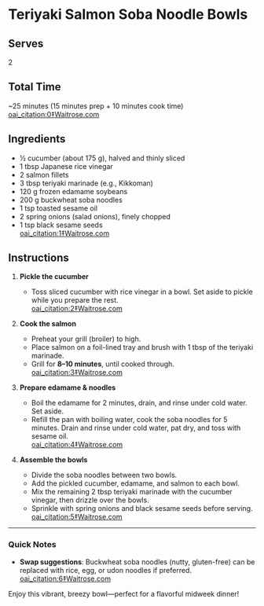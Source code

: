 # Teriyaki Salmon Soba Noodle Bowls

## Serves
2

## Total Time
~25 minutes (15 minutes prep + 10 minutes cook time)  
 [oai_citation:0‡Waitrose.com](https://www.waitrose.com/ecom/recipe/teriyaki-salmon-soba-noodle-bowls?srsltid=AfmBOookvj_ofQX6b94fivlE9aD4cUxetoHz9RLkCU1M4Tv1HuIshAip&utm_source=chatgpt.com)

## Ingredients
- ½ cucumber (about 175 g), halved and thinly sliced  
- 1 tbsp Japanese rice vinegar  
- 2 salmon fillets  
- 3 tbsp teriyaki marinade (e.g., Kikkoman)  
- 120 g frozen edamame soybeans  
- 200 g buckwheat soba noodles  
- 1 tsp toasted sesame oil  
- 2 spring onions (salad onions), finely chopped  
- 1 tsp black sesame seeds  
 [oai_citation:1‡Waitrose.com](https://www.waitrose.com/ecom/recipe/teriyaki-salmon-soba-noodle-bowls?srsltid=AfmBOookvj_ofQX6b94fivlE9aD4cUxetoHz9RLkCU1M4Tv1HuIshAip&utm_source=chatgpt.com)

## Instructions

1. **Pickle the cucumber**  
   - Toss sliced cucumber with rice vinegar in a bowl. Set aside to pickle while you prepare the rest.  
    [oai_citation:2‡Waitrose.com](https://www.waitrose.com/ecom/recipe/teriyaki-salmon-soba-noodle-bowls?srsltid=AfmBOookvj_ofQX6b94fivlE9aD4cUxetoHz9RLkCU1M4Tv1HuIshAip&utm_source=chatgpt.com)

2. **Cook the salmon**  
   - Preheat your grill (broiler) to high.  
   - Place salmon on a foil-lined tray and brush with 1 tbsp of the teriyaki marinade.  
   - Grill for **8–10 minutes**, until cooked through.  
    [oai_citation:3‡Waitrose.com](https://www.waitrose.com/ecom/recipe/teriyaki-salmon-soba-noodle-bowls?srsltid=AfmBOookvj_ofQX6b94fivlE9aD4cUxetoHz9RLkCU1M4Tv1HuIshAip&utm_source=chatgpt.com)

3. **Prepare edamame & noodles**  
   - Boil the edamame for 2 minutes, drain, and rinse under cold water. Set aside.  
   - Refill the pan with boiling water, cook the soba noodles for 5 minutes. Drain and rinse under cold water, pat dry, and toss with sesame oil.  
    [oai_citation:4‡Waitrose.com](https://www.waitrose.com/ecom/recipe/teriyaki-salmon-soba-noodle-bowls?srsltid=AfmBOookvj_ofQX6b94fivlE9aD4cUxetoHz9RLkCU1M4Tv1HuIshAip&utm_source=chatgpt.com)

4. **Assemble the bowls**  
   - Divide the soba noodles between two bowls.  
   - Add the pickled cucumber, edamame, and salmon to each bowl.  
   - Mix the remaining 2 tbsp teriyaki marinade with the cucumber vinegar, then drizzle over the bowls.  
   - Sprinkle with spring onions and black sesame seeds before serving.  
    [oai_citation:5‡Waitrose.com](https://www.waitrose.com/ecom/recipe/teriyaki-salmon-soba-noodle-bowls?srsltid=AfmBOookvj_ofQX6b94fivlE9aD4cUxetoHz9RLkCU1M4Tv1HuIshAip&utm_source=chatgpt.com)

---

###  Quick Notes
- **Swap suggestions**: Buckwheat soba noodles (nutty, gluten-free) can be replaced with rice, egg, or udon noodles if preferred.  
   [oai_citation:6‡Waitrose.com](https://www.waitrose.com/ecom/recipe/teriyaki-salmon-soba-noodle-bowls?srsltid=AfmBOookvj_ofQX6b94fivlE9aD4cUxetoHz9RLkCU1M4Tv1HuIshAip&utm_source=chatgpt.com)

Enjoy this vibrant, breezy bowl—perfect for a flavorful midweek dinner!